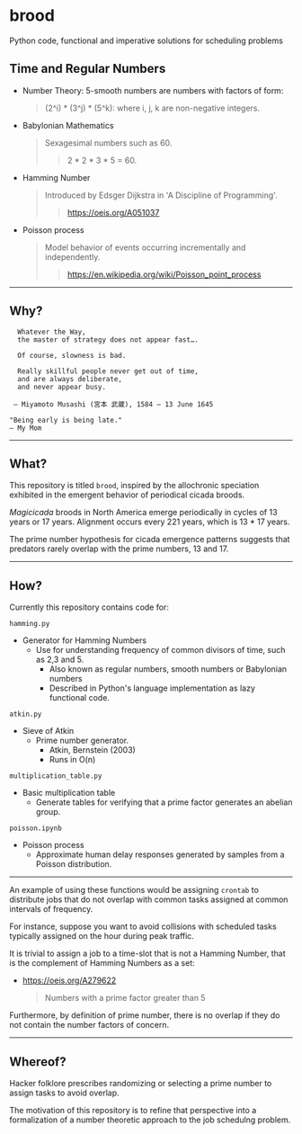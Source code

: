 # brood
Python code, functional and imperative solutions for scheduling problems

## Time and Regular Numbers
* Number Theory: 5-smooth numbers are numbers with factors of form:
  >(2^i) * (3^j) * (5^k): where i, j, k are non-negative integers.
* Babylonian Mathematics
    > Sexagesimal numbers such as 60.
    > > 2 * 2 * 3 * 5 = 60.
* Hamming Number
    > Introduced by Edsger Dijkstra in 'A Discipline of Programming'.
    > > https://oeis.org/A051037
* Poisson process
  > Model behavior of events occurring incrementally and independently.
  > > https://en.wikipedia.org/wiki/Poisson_point_process
---
## Why?
```
  Whatever the Way,
  the master of strategy does not appear fast….

  Of course, slowness is bad.

  Really skillful people never get out of time,
  and are always deliberate,
  and never appear busy.

 – Miyamoto Musashi (宮本 武蔵), 1584 – 13 June 1645
```

```
"Being early is being late."
– My Mom
```
---
## What?

This repository is titled `brood`, inspired by the allochronic speciation exhibited in the emergent behavior of periodical cicada broods.

*Magicicada* broods in North America emerge periodically in cycles of 13 years or 17 years. Alignment occurs every 221 years, which is 13 * 17 years.

The prime number hypothesis for cicada emergence patterns suggests that predators rarely overlap with the prime numbers, 13 and 17.

---

## How?
Currently this repository contains code for:

`hamming.py`
* Generator for Hamming Numbers
  * Use for understanding frequency of common divisors of time, such as 2,3 and 5.
    * Also known as regular numbers, smooth numbers or Babylonian numbers
    * Described in Python's language implementation as lazy functional code.

`atkin.py`
  * Sieve of Atkin
    * Prime number generator.
      * Atkin, Bernstein (2003)
      * Runs in O(n)


`multiplication_table.py`
  * Basic multiplication table
    * Generate tables for verifying that a prime factor generates an abelian group.

`poisson.ipynb`
  * Poisson process
    * Approximate human delay responses generated by samples from a Poisson distribution.

--- 

An example of using these functions would be assigning `crontab` to distribute jobs that do not overlap with common tasks assigned at common intervals of frequency.

For instance, suppose you want to avoid collisions with scheduled tasks typically assigned on the hour during peak traffic.

It is trivial to assign a job to a time-slot that is not a Hamming Number, that is the complement of Hamming Numbers as a set:
* https://oeis.org/A279622
  > Numbers with a prime factor greater than 5

Furthermore, by definition of prime number, there is no overlap if they do not contain the number factors of concern.


---
## Whereof?

Hacker folklore prescribes randomizing or selecting a prime number to assign tasks to avoid overlap.

The motivation of this repository is to refine that perspective into a formalization of a number theoretic approach to the job schedulng problem.